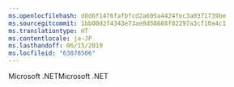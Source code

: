 ```yaml
---
ms.openlocfilehash: d8d6f1476fafbfcd2a605a4424fec3a0371739be
ms.sourcegitcommit: 1bb00d2f4343e73ae8d58668f02297a3cf10a4c1
ms.translationtype: HT
ms.contentlocale: ja-JP
ms.lasthandoff: 06/15/2019
ms.locfileid: "63878506"
---
```

<span data-ttu-id="63289-101">Microsoft .NET</span><span class="sxs-lookup"><span data-stu-id="63289-101">Microsoft .NET</span></span>